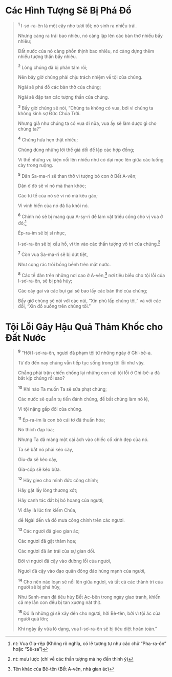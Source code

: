 # Các Hình Tượng Sẽ Bị Phá Ðổ

> <sup><b>1</b></sup> I-sơ-ra-ên là một cây nho tươi tốt; nó sinh ra nhiều trái.
> 
> Nhưng càng ra trái bao nhiêu, nó càng lập lên các bàn thờ nhiều bấy nhiêu;
> 
> Ðất nước của nó càng phồn thịnh bao nhiêu, nó càng dựng thêm nhiều tượng thần bấy nhiêu.
> 
> <sup><b>2</b></sup> Lòng chúng đã bị phân tâm rồi;
> 
> Nên bây giờ chúng phải chịu trách nhiệm về tội của chúng.
> 
> Ngài sẽ phá đổ các bàn thờ của chúng;
> 
> Ngài sẽ đập tan các tượng thần của chúng.
> 
> <sup><b>3</b></sup> Bấy giờ chúng sẽ nói, “Chúng ta không có vua, bởi vì chúng ta không kính sợ Ðức Chúa Trời.
> 
> Nhưng giả như chúng ta có vua đi nữa, vua ấy sẽ làm được gì cho chúng ta?”
> 
> <sup><b>4</b></sup> Chúng hứa hẹn thật nhiều;
> 
> Chúng dùng những lời thề giả dối để lập các hợp đồng;
> 
> Vì thế những vụ kiện nổi lên nhiều như cỏ dại mọc lên giữa các luống cày trong ruộng.
> 
> <sup><b>5</b></sup> Dân Sa-ma-ri sẽ than thở vì tượng bò con ở Bết A-vên;
> 
> Dân ở đó sẽ vì nó mà than khóc;
> 
> Các tư tế của nó sẽ vì nó mà kêu gào;
> 
> Vì vinh hiển của nó đã lìa khỏi nó.
> 
> <sup><b>6</b></sup> Chính nó sẽ bị mang qua A-sy-ri để làm vật triều cống cho vị vua ở đó;[^1]
> 
> Ép-ra-im sẽ bị sỉ nhục,
> 
> I-sơ-ra-ên sẽ bị xấu hổ, vì tin vào các thần tượng vô tri của chúng.[^2]
> 
> <sup><b>7</b></sup> Còn vua Sa-ma-ri sẽ bị dứt tiệt,
> 
> Như cọng rác trôi bồng bềnh trên mặt nước.
> 
> <sup><b>8</b></sup> Các tế đàn trên những nơi cao ở A-vên,[^3] nơi tiêu biểu cho tội lỗi của I-sơ-ra-ên, sẽ bị phá hủy;
> 
> Các cây gai và các bụi gai sẽ bao lấy các bàn thờ của chúng;
> 
> Bấy giờ chúng sẽ nói với các núi, “Xin phủ lấp chúng tôi,” và với các đồi, “Xin đổ xuống trên chúng tôi.”
>

# Tội Lỗi Gây Hậu Quả Thảm Khốc cho Ðất Nước

> <sup><b>9</b></sup> “Hỡi I-sơ-ra-ên, ngươi đã phạm tội từ những ngày ở Ghi-bê-a.
> 
> Từ đó đến nay chúng vẫn tiếp tục sống trong tội lỗi như vậy.
> 
> Chẳng phải trận chiến chống lại những con cái tội lỗi ở Ghi-bê-a đã bắt kịp chúng rồi sao?
> 
> <sup><b>10</b></sup> Khi nào Ta muốn Ta sẽ sửa phạt chúng;
> 
> Các nước sẽ quần tụ tiến đánh chúng, để bắt chúng làm nô lệ,
> 
> Vì tội nặng gấp đôi của chúng.
> 
> <sup><b>11</b></sup> Ép-ra-im là con bò cái tơ đã thuần hóa;
> 
> Nó thích đạp lúa;
> 
> Nhưng Ta đã máng một cái ách vào chiếc cổ xinh đẹp của nó.
> 
> Ta sẽ bắt nó phải kéo cày,
> 
> Giu-đa sẽ kéo cày,
> 
> Gia-cốp sẽ kéo bừa.
> 
> <sup><b>12</b></sup> Hãy gieo cho mình đức công chính;
> 
> Hãy gặt lấy lòng thương xót;
> 
> Hãy canh tác đất bị bỏ hoang của ngươi;
> 
> Vì đây là lúc tìm kiếm Chúa,
> 
> để Ngài đến và đổ mưa công chính trên các ngươi.
> 
> <sup><b>13</b></sup> Các ngươi đã gieo gian ác;
> 
> Các ngươi đã gặt thảm họa;
> 
> Các ngươi đã ăn trái của sự gian dối.
> 
> Bởi vì ngươi đã cậy vào đường lối của ngươi,
> 
> Ngươi đã cậy vào đạo quân đông đảo hùng mạnh của ngươi,
> 
> <sup><b>14</b></sup> Cho nên náo loạn sẽ nổi lên giữa ngươi, và tất cả các thành trì của ngươi sẽ bị phá hủy,
> 
> Như Sanh-man đã tiêu hủy Bết Ạc-bên trong ngày giao tranh, khiến cả mẹ lẫn con đều bị tan xương nát thịt.
> 
> <sup><b>15</b></sup> Ðó là những gì sẽ xảy đến cho ngươi, hỡi Bê-tên, bởi vì tội ác của ngươi quá lớn;
> 
> Khi ngày ấy vừa ló dạng, vua I-sơ-ra-ên sẽ bị tiêu diệt hoàn toàn.”
>

[^1]: nt: Vua Gia-rệp (Không rõ nghĩa, có lẽ tương tự như các chữ “Pha-ra-ôn” hoặc “Sê-sa”)
[^2]: nt: mưu lược (chỉ về các thần tượng mà họ đến thỉnh ý)
[^3]: Tên khác của Bê-tên (Bết A-vên, nhà gian ác)
